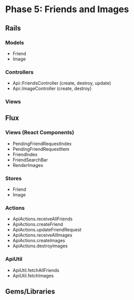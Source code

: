 # Phase 5: Friends and Images

## Rails
### Models
* Friend
* Image

### Controllers
* Api::FriendsController (create, destroy, update)
* Api::ImageController (create, destroy)

### Views

## Flux
### Views (React Components)
  * PendingFriendRequestIndex
  * PendingFriendRequestItem
  * FriendIndex
  * FriendSearchBar
  * RenderImages

### Stores
  * Friend
  * Image

### Actions
  * ApiActions.receiveAllFriends
  * ApiActions.createFriend
  * ApiActions.updateFriendRequest
  * ApiActions.receiveAllImages
  * ApiActions.createImages
  * ApiActions.destroyImages

### ApiUtil
  * ApiUtil.fetchAllFriends
  * ApiUtil.fetchImages

## Gems/Libraries
